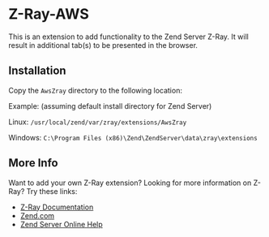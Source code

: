 Z-Ray-AWS
=============

This is an extension to add functionality to the Zend Server Z-Ray. It will result 
in additional tab(s) to be presented in the browser.

Installation
------------

Copy the `AwsZray` directory to the following location:

Example: (assuming default install directory for Zend Server)

Linux: `/usr/local/zend/var/zray/extensions/AwsZray` 

Windows: `C:\Program Files (x86)\Zend\ZendServer\data\zray\extensions`

More Info
------------

Want to add your own Z-Ray extension? Looking for more information on Z-Ray? Try these links:

- [Z-Ray Documentation](https://github.com/zend-server-extensions/Z-Ray-Documentation)
- [Zend.com](http://www.zend.com/en/products/server/z-ray)
- [Zend Server Online Help](http://files.zend.com/help/Zend-Server/zend-server.htm#z-ray_concept.htm)
